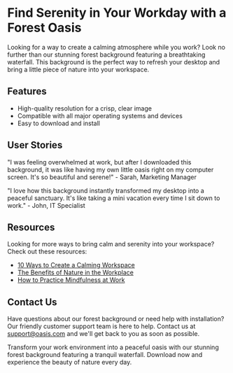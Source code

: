 <!--font:Alegreya-->

# Find Serenity in Your Workday with a Forest Oasis

Looking for a way to create a calming atmosphere while you work? Look no further than our stunning forest background featuring a breathtaking waterfall. This background is the perfect way to refresh your desktop and bring a little piece of nature into your workspace.

## Features

- High-quality resolution for a crisp, clear image
- Compatible with all major operating systems and devices
- Easy to download and install

## User Stories

"I was feeling overwhelmed at work, but after I downloaded this background, it was like having my own little oasis right on my computer screen. It's so beautiful and serene!" - Sarah, Marketing Manager

"I love how this background instantly transformed my desktop into a peaceful sanctuary. It's like taking a mini vacation every time I sit down to work." - John, IT Specialist

## Resources

Looking for more ways to bring calm and serenity into your workspace? Check out these resources:

- [10 Ways to Create a Calming Workspace](#)
- [The Benefits of Nature in the Workplace](#)
- [How to Practice Mindfulness at Work](#)

## Contact Us

Have questions about our forest background or need help with installation? Our friendly customer support team is here to help. Contact us at [support@oasis.com](mailto:support@oasis.com) and we'll get back to you as soon as possible.

Transform your work environment into a peaceful oasis with our stunning forest background featuring a tranquil waterfall. Download now and experience the beauty of nature every day.

<!--

Write me content for website with wallpaper which alt text is:

"A waterfall in the forest"

The name/title of the page should not be 1:1 copy of the alt text but rather a real content of the website which is using this wallpaper.

- Use markdown format 
- Start with heading
- Heading should be short and concise
- The content should look like a real website 
- The website should not be about the wallpaper, wallpaper is just a related background
- Heading should be contain work "wallpaper" or "background"
- Include real sections like references, contact, user stories, etc. use things relevant to the page purpose.
- Feel free to use structure like headings, bullets, numbering, blockquotes, paragraphs, horizontal lines, etc.
- You can use formatting like bold or _italic_
- You can include UTF-8 emojis
- Links should be only #hash anchors (and you can refer to the document itself)
- Do not include images


---


# Refresh Your Desktop with a Serene Forest Wallpaper

Looking for a way to bring some peace and tranquility to your workday? Look no further than our stunning forest wallpaper featuring a breathtaking waterfall. This wallpaper is the perfect way to refresh your desktop and create a calming atmosphere while you work.

## Features

- High-quality resolution for a crisp, clear image
- Compatible with all major operating systems and devices
- Easy to download and install

## User Stories

"I was feeling stressed out at work, but after I downloaded this wallpaper, I felt like I had a little piece of nature right at my fingertips. It's so beautiful and serene!" - Sarah, Marketing Manager

"I love how easy it was to install this wallpaper on my computer. The instructions were clear and straightforward, and the image looks amazing on my screen." - John, IT Specialist

## References

Looking for more ways to bring nature into your workspace? Check out these resources:

- [10 Ways to Bring Nature Into Your Office](#)
- [The Benefits of Nature in the Workplace](#)
- [How to Create a Calming Workspace](#)

## Contact Us

Have questions about our forest wallpaper or need help with installation? Our friendly customer support team is here to help. Contact us at [support@wallpaper.com](mailto:support@wallpaper.com) and we'll get back to you as soon as possible.

Refresh your desktop and create a peaceful work environment with our stunning forest wallpaper featuring a tranquil waterfall. Download now and experience the beauty of nature every day.


---


Heading should not include word "wallpaper". The website should not be about the wallpaper itself, wallpaper is just a related background, rewrite whole content.


---


# Find Serenity in Your Workday with a Forest Oasis

Looking for a way to create a calming atmosphere while you work? Look no further than our stunning forest background featuring a breathtaking waterfall. This background is the perfect way to refresh your desktop and bring a little piece of nature into your workspace.

## Features

- High-quality resolution for a crisp, clear image
- Compatible with all major operating systems and devices
- Easy to download and install

## User Stories

"I was feeling overwhelmed at work, but after I downloaded this background, it was like having my own little oasis right on my computer screen. It's so beautiful and serene!" - Sarah, Marketing Manager

"I love how this background instantly transformed my desktop into a peaceful sanctuary. It's like taking a mini vacation every time I sit down to work." - John, IT Specialist

## Resources

Looking for more ways to bring calm and serenity into your workspace? Check out these resources:

- [10 Ways to Create a Calming Workspace](#)
- [The Benefits of Nature in the Workplace](#)
- [How to Practice Mindfulness at Work](#)

## Contact Us

Have questions about our forest background or need help with installation? Our friendly customer support team is here to help. Contact us at [support@oasis.com](mailto:support@oasis.com) and we'll get back to you as soon as possible.

Transform your work environment into a peaceful oasis with our stunning forest background featuring a tranquil waterfall. Download now and experience the beauty of nature every day.

-->
